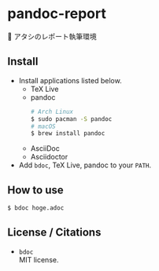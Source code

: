 # pandoc-report
📓 アタシのレポート執筆環境

## Install
* Install applications listed below.
  * TeX Live
  * pandoc
    ```bash
    # Arch Linux
    $ sudo pacman -S pandoc
    # macOS
    $ brew install pandoc
    ```
  * AsciiDoc
  * Asciidoctor
* Add `bdoc`, TeX Live, pandoc to your `PATH`.

## How to use
```bash
$ bdoc hoge.adoc
```

## License / Citations
* `bdoc`\
  MIT license.

